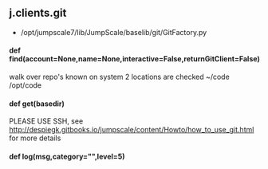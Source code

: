 ## j.clients.git

- /opt/jumpscale7/lib/JumpScale/baselib/git/GitFactory.py

#### def find(account=None,name=None,interactive=False,returnGitClient=False) 

walk over repo's known on system
2 locations are checked
    ~/code
    /opt/code

#### def get(basedir) 

PLEASE USE SSH, see http://despiegk.gitbooks.io/jumpscale/content/Howto/how_to_use_git.html for more details

#### def log(msg,category="",level=5) 

